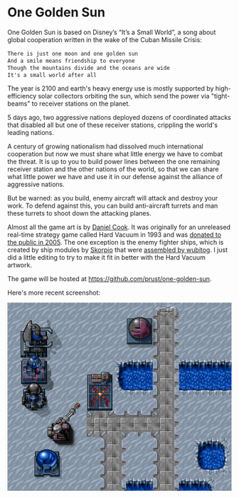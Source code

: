 # One Golden Sun

One Golden Sun is based on Disney’s “It’s a Small World”, a song about global cooperation written in the wake of the Cuban Missile Crisis:

```
There is just one moon and one golden sun
And a smile means friendship to everyone
Though the mountains divide and the oceans are wide
It's a small world after all
```

The year is 2100 and earth's heavy energy use is mostly supported by high-efficiency solar collectors orbiting the sun, which send the power via "tight-beams" to receiver stations on the planet.

5 days ago, two aggressive nations deployed dozens of coordinated attacks that disabled all but one of these receiver stations, crippling the world's leading nations.

A century of growing nationalism had dissolved much international cooperation but now we must share what little energy we have to combat the threat. It is up to you to build power lines between the one remaining receiver station and the other nations of the world, so that we can share what little power we have and use it in our defense against the alliance of aggressive nations.

But be warned: as you build, enemy aircraft will attack and destroy your work. To defend against this, you can build anti-aircraft turrets and man these turrets to shoot down the attacking planes.

Almost all the game art is by [Daniel Cook](http://www.lostgarden.com/). It was originally for an unreleased real-time strategy game called Hard Vacuum in 1993 and was [donated to the public in 2005](http://lunar.lostgarden.com/game_HardVacuum.htm). The one exception is the enemy fighter ships, which is created by ship modules by [Skorpio](http://opengameart.org/users/skorpio) that were [assembled by wubitog](https://opengameart.org/content/spaceship-fighter-ipod1). I just did a little editing to try to make it fit in better with the Hard Vacuum artwork.

The game will be hosted at https://github.com/prust/one-golden-sun.

Here's more recent screenshot:

![screenshot](preview.png)
